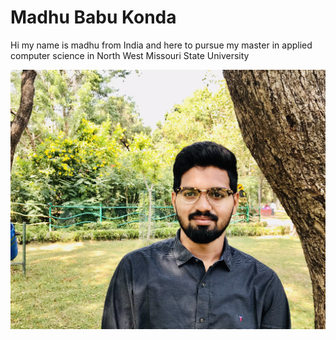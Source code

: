 # Madhu Babu Konda

Hi my name is madhu from India and here to pursue my master in applied computer science in North West Missouri State University


![Madhu-pic](IMG-0393.jpg)